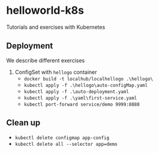 # helloworld-k8s
Tutorials and exercises with Kubernetes

## Deployment
We describe different exercises

1. ConfigSet with ```hellogo``` container
    - ```docker build -t localhub/localhellogo .\hellogo\```
    - ```kubectl apply -f .\hellogo\auto-configMap.yaml```
    - ```kubectl apply -f .\auto-deployment.yaml```
    - ```kubectl apply -f .\yaml\first-service.yaml```
    - ```kubectl port-forward service/demo 9999:8888```

## Clean up
- ```kubectl delete configmap app-config```
- ```kubectl delete all --selector app=demo```
